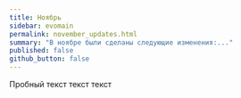 ```yaml
---
title: Ноябрь
sidebar: evomain
permalink: november_updates.html
summary: "В ноябре были сделаны следующие изменения:..."
published: false
github_button: false
---
```



Пробный текст текст текст
